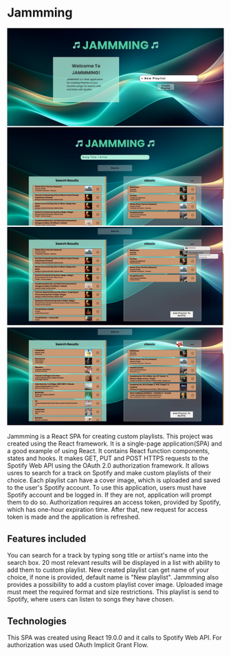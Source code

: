 # Jammming

![jammming landing page](https://github.com/AndreaZummer/Jammming/blob/main/screenshots/Screenshotjammming.jpg)
![jammming search](https://github.com/AndreaZummer/Jammming/blob/main/screenshots/jammming-search.jpg)
![jammming adding playlist cover](https://github.com/AndreaZummer/Jammming/blob/main/screenshots/jammming-adding-playlist.jpg)
![jammming adding playlist to Spotify](https://github.com/AndreaZummer/Jammming/blob/main/screenshots/jammming.jpg)

Jammming is a React SPA for creating custom playlists.
This project was created using the React framework. It is a single-page application(SPA) 
and a good example of using React. It contains React function components, states and hooks. 
It makes GET, PUT and POST HTTPS requests to the Spotify Web API using the OAuth 2.0 authorization framework. 
It allows usres to search for a track on Spotify 
and make custom playlists of their choice. Each playlist can have a cover image, which is uploaded and saved to the user's Spotify account. 
To use this application, users must have Spotify account and be logged in.
If they are not, application will prompt them to do so. Authorization requires an access token, provided by Spotify, which has one-hour expiration time. After that, new request for access token is made and the application is refreshed.

## Features included

You can search for a track by typing song title or artiist's name into the search box. 
20 most relevant results will be displayed in a list with ability to add them to custom playlist.
New created playlist can get name of your choice, if none is provided, default name is "New playlist". 
Jammming also provides a possibility to add a custom playlist cover image. Uploaded image must meet the required format and size restrictions.
This playlist is send to Spotify, where users can listen to songs they have chosen. 

## Technologies

This SPA was created using React 19.0.0 and it calls to Spotify Web API. For authorization was used OAuth Implicit Grant Flow. 
